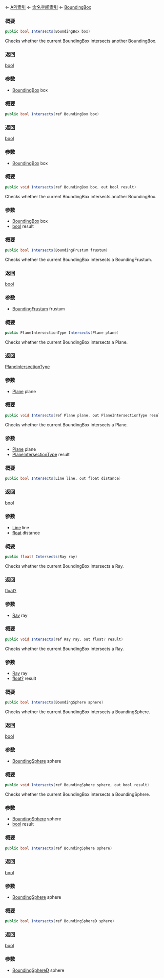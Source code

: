 ← [API索引](Api-Index) ← [命名空间索引](Namespace-Index) ← [BoundingBox](VRageMath.BoundingBox)

### 概要

```csharp
public bool Intersects(BoundingBox box)
```

Checks whether the current BoundingBox intersects another BoundingBox.

### 返回

[bool](https://docs.microsoft.com/en-us/dotnet/api/System.Boolean?view=netframework-4.6)

### 参数

* [BoundingBox](VRageMath.BoundingBox) box
### 概要

```csharp
public bool Intersects(ref BoundingBox box)
```



### 返回

[bool](https://docs.microsoft.com/en-us/dotnet/api/System.Boolean?view=netframework-4.6)



### 参数

* [BoundingBox](VRageMath.BoundingBox) box
### 概要

```csharp
public void Intersects(ref BoundingBox box, out bool result)
```

Checks whether the current BoundingBox intersects another BoundingBox.

### 参数

* [BoundingBox](VRageMath.BoundingBox) box
* [bool](https://docs.microsoft.com/en-us/dotnet/api/System.Boolean?view=netframework-4.6) result
### 概要

```csharp
public bool Intersects(BoundingFrustum frustum)
```

Checks whether the current BoundingBox intersects a BoundingFrustum.

### 返回

[bool](https://docs.microsoft.com/en-us/dotnet/api/System.Boolean?view=netframework-4.6)

### 参数

* [BoundingFrustum](VRageMath.BoundingFrustum) frustum
### 概要

```csharp
public PlaneIntersectionType Intersects(Plane plane)
```

Checks whether the current BoundingBox intersects a Plane.

### 返回

[PlaneIntersectionType](VRageMath.PlaneIntersectionType)

### 参数

* [Plane](VRageMath.Plane) plane
### 概要

```csharp
public void Intersects(ref Plane plane, out PlaneIntersectionType result)
```

Checks whether the current BoundingBox intersects a Plane.

### 参数

* [Plane](VRageMath.Plane) plane
* [PlaneIntersectionType](VRageMath.PlaneIntersectionType) result
### 概要

```csharp
public bool Intersects(Line line, out float distance)
```



### 返回

[bool](https://docs.microsoft.com/en-us/dotnet/api/System.Boolean?view=netframework-4.6)



### 参数

* [Line](VRageMath.Line) line
* [float](https://docs.microsoft.com/en-us/dotnet/api/System.Single?view=netframework-4.6) distance
### 概要

```csharp
public float? Intersects(Ray ray)
```

Checks whether the current BoundingBox intersects a Ray.

### 返回

[float?](https://docs.microsoft.com/en-us/dotnet/api/System.Nullable-1?view=netframework-4.6)

### 参数

* [Ray](VRageMath.Ray) ray
### 概要

```csharp
public void Intersects(ref Ray ray, out float? result)
```

Checks whether the current BoundingBox intersects a Ray.

### 参数

* [Ray](VRageMath.Ray) ray
* [float?](https://docs.microsoft.com/en-us/dotnet/api/System.Nullable-1?view=netframework-4.6) result
### 概要

```csharp
public bool Intersects(BoundingSphere sphere)
```

Checks whether the current BoundingBox intersects a BoundingSphere.

### 返回

[bool](https://docs.microsoft.com/en-us/dotnet/api/System.Boolean?view=netframework-4.6)

### 参数

* [BoundingSphere](VRageMath.BoundingSphere) sphere
### 概要

```csharp
public void Intersects(ref BoundingSphere sphere, out bool result)
```

Checks whether the current BoundingBox intersects a BoundingSphere.

### 参数

* [BoundingSphere](VRageMath.BoundingSphere) sphere
* [bool](https://docs.microsoft.com/en-us/dotnet/api/System.Boolean?view=netframework-4.6) result
### 概要

```csharp
public bool Intersects(ref BoundingSphere sphere)
```



### 返回

[bool](https://docs.microsoft.com/en-us/dotnet/api/System.Boolean?view=netframework-4.6)



### 参数

* [BoundingSphere](VRageMath.BoundingSphere) sphere
### 概要

```csharp
public bool Intersects(ref BoundingSphereD sphere)
```



### 返回

[bool](https://docs.microsoft.com/en-us/dotnet/api/System.Boolean?view=netframework-4.6)



### 参数

* [BoundingSphereD](VRageMath.BoundingSphereD) sphere
